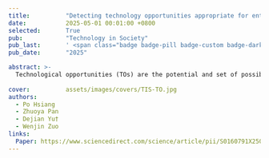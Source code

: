 ```yaml
---
title:          "Detecting technology opportunities appropriate for enterprise R&D: The synthesis analysis of industrial technical windows and enterprise competition relations"
date:           2025-05-01 00:01:00 +0800
selected:       True
pub:            "Technology in Society"
pub_last:       ' <span class="badge badge-pill badge-custom badge-dark">Journal</span>'
pub_date:       "2025"

abstract: >-
  Technological opportunities (TOs) are the potential and set of possibilities for technology advances in a given industry. When enterprises are able to catch and adapt to them in a timely manner, they can grab market share from competitors who have failed to adapt to these challenges. However, when there exist large gaps between enterprises and their competitors, it should be carefully evaluated whether enterprise-specific TOs are worth exploring. Moreover, faced with diversified competitive relations, enterprises also need to formulate differentiated research and development (R&D) strategies for different TOs. To address these research gaps, this paper argues for the theoretical concepts of technical windows (TWs), emerging technologies (ETs), and TOs, and proposes a three-stage framework to detect enterprise-specific TOs. 
  
cover:          assets/images/covers/TIS-TO.jpg
authors:
  - Po Hsiang
  - Zhuoya Pan
  - Dejian Yu†
  - Wenjin Zuo
links:
  Paper: https://www.sciencedirect.com/science/article/pii/S0160791X25001411
---
```

